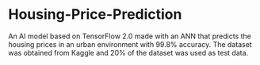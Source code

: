 # Housing-Price-Prediction
An AI model based on TensorFlow 2.0 made with an ANN that predicts the housing prices in an urban environment with 99.8% accuracy. The dataset was obtained from Kaggle and 20% of the dataset was used as test data. 

